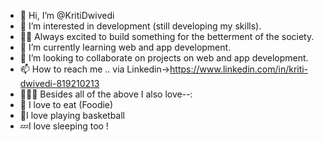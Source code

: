 - 👋 Hi, I’m @KritiDwivedi
- 👀 I’m interested in development (still developing my skills).
- 👨‍💻 Always excited to build something for the betterment of the society.
- 🌱 I’m currently learning web and app development.
- 💞️ I’m looking to collaborate on projects on web and app development.
- 📫 How to reach me .. via Linkedin->https://www.linkedin.com/in/kriti-dwivedi-819210213
- 👩🏿‍🦰 Besides all of the above I also love--:
- 🍴 I love to eat (Foodie)
- 🏀I love playing basketball
- 💤I love sleeping too !

<!---
KritiDwivedi/KritiDwivedi is a ✨ special ✨ repository because its `README.md` (this file) appears on your GitHub profile.
You can click the Preview link to take a look at your changes.
--->
